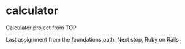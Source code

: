 # calculator

Calculator project from TOP

Last assignment from the foundations path. Next stop, Ruby on Rails
